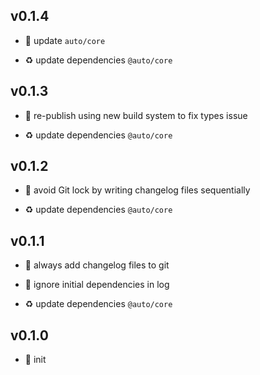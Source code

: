 ## v0.1.4

* 🐞 update `auto/core`

* ♻️ update dependencies `@auto/core`

## v0.1.3

* 🐞 re-publish using new build system to fix types issue

* ♻️ update dependencies `@auto/core`

## v0.1.2

* 🐞 avoid Git lock by writing changelog files sequentially

* ♻️ update dependencies `@auto/core`

## v0.1.1

* 🐞 always add changelog files to git

* 🐞 ignore initial dependencies in log

* ♻️ update dependencies `@auto/core`

## v0.1.0

* 🐣 init

